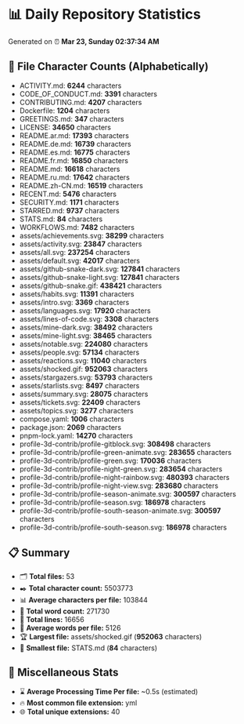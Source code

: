 # 📊 Daily Repository Statistics
Generated on ⏰ **Mar 23, Sunday 02:37:34 AM**

## 📂 File Character Counts (Alphabetically)
- ACTIVITY.md: **6244** characters
- CODE_OF_CONDUCT.md: **3391** characters
- CONTRIBUTING.md: **4207** characters
- Dockerfile: **1204** characters
- GREETINGS.md: **347** characters
- LICENSE: **34650** characters
- README.ar.md: **17393** characters
- README.de.md: **16739** characters
- README.es.md: **16775** characters
- README.fr.md: **16850** characters
- README.md: **16618** characters
- README.ru.md: **17642** characters
- README.zh-CN.md: **16519** characters
- RECENT.md: **5476** characters
- SECURITY.md: **1171** characters
- STARRED.md: **9737** characters
- STATS.md: **84** characters
- WORKFLOWS.md: **7482** characters
- assets/achievements.svg: **38299** characters
- assets/activity.svg: **23847** characters
- assets/all.svg: **237254** characters
- assets/default.svg: **42017** characters
- assets/github-snake-dark.svg: **127841** characters
- assets/github-snake-light.svg: **127841** characters
- assets/github-snake.gif: **438421** characters
- assets/habits.svg: **11391** characters
- assets/intro.svg: **3369** characters
- assets/languages.svg: **17920** characters
- assets/lines-of-code.svg: **3308** characters
- assets/mine-dark.svg: **38492** characters
- assets/mine-light.svg: **38465** characters
- assets/notable.svg: **224080** characters
- assets/people.svg: **57134** characters
- assets/reactions.svg: **11040** characters
- assets/shocked.gif: **952063** characters
- assets/stargazers.svg: **53793** characters
- assets/starlists.svg: **8497** characters
- assets/summary.svg: **28075** characters
- assets/tickets.svg: **22409** characters
- assets/topics.svg: **3277** characters
- compose.yaml: **1006** characters
- package.json: **2069** characters
- pnpm-lock.yaml: **14270** characters
- profile-3d-contrib/profile-gitblock.svg: **308498** characters
- profile-3d-contrib/profile-green-animate.svg: **283655** characters
- profile-3d-contrib/profile-green.svg: **170036** characters
- profile-3d-contrib/profile-night-green.svg: **283654** characters
- profile-3d-contrib/profile-night-rainbow.svg: **480393** characters
- profile-3d-contrib/profile-night-view.svg: **283680** characters
- profile-3d-contrib/profile-season-animate.svg: **300597** characters
- profile-3d-contrib/profile-season.svg: **186978** characters
- profile-3d-contrib/profile-south-season-animate.svg: **300597** characters
- profile-3d-contrib/profile-south-season.svg: **186978** characters

## 📋 Summary
- 🗂️ **Total files:** 53
- ✒️ **Total character count:** 5503773
- 📊 **Average characters per file:** 103844
- 📝 **Total word count:** 271730
- 🧾 **Total lines:** 16656
- 📐 **Average words per file:** 5126
- 🏆 **Largest file:** assets/shocked.gif (**952063** characters)
- 🥉 **Smallest file:** STATS.md (**84** characters)

## 🌟 Miscellaneous Stats
- ⌛ **Average Processing Time Per file:** ~0.5s (estimated)
- 🔥 **Most common file extension:** yml
- 🌐 **Total unique extensions:** 40
